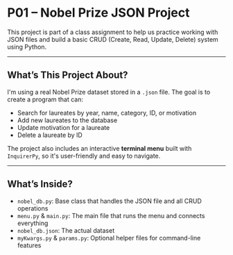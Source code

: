 # P01 – Nobel Prize JSON Project

This project is part of a class assignment to help us practice working with JSON files and build a basic CRUD (Create, Read, Update, Delete) system using Python.

---

## What’s This Project About?

I'm using a real Nobel Prize dataset stored in a `.json` file. The goal is to create a program that can:

- Search for laureates by year, name, category, ID, or motivation
- Add new laureates to the database
- Update motivation for a laureate
- Delete a laureate by ID

The project also includes an interactive **terminal menu** built with `InquirerPy`, so it's user-friendly and easy to navigate.

---

## What’s Inside?

- `nobel_db.py`: Base class that handles the JSON file and all CRUD operations
- `menu.py` & `main.py`: The main file that runs the menu and connects everything
- `nobel_db.json`: The actual dataset
- `myKwargs.py` & `params.py`: Optional helper files for command-line features
